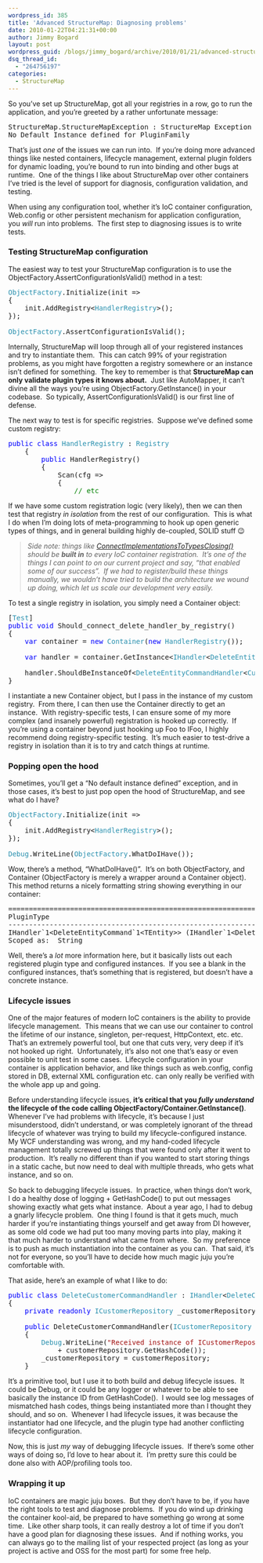 ```yaml
---
wordpress_id: 385
title: 'Advanced StructureMap: Diagnosing problems'
date: 2010-01-22T04:21:31+00:00
author: Jimmy Bogard
layout: post
wordpress_guid: /blogs/jimmy_bogard/archive/2010/01/21/advanced-structuremap-diagnosing-problems.aspx
dsq_thread_id:
  - "264756197"
categories:
  - StructureMap
---
```

So you’ve set up StructureMap, got all your registries in a row, go to run the application, and you’re greeted by a rather unfortunate message:

<pre>StructureMap.StructureMapException : StructureMap Exception Code:  202
No Default Instance defined for PluginFamily</pre>

[](http://11011.net/software/vspaste)

That’s just _one_ of the issues we can run into.&#160; If you’re doing more advanced things like nested containers, lifecycle management, external plugin folders for dynamic loading, you’re bound to run into binding and other bugs at runtime.&#160; One of the things I like about StructureMap over other containers I’ve tried is the level of support for diagnosis, configuration validation, and testing.

When using any configuration tool, whether it’s IoC container configuration, Web.config or other persistent mechanism for application configuration, you _will_ run into problems.&#160; The first step to diagnosing issues is to write tests.

### Testing StructureMap configuration

The easiest way to test your StructureMap configuration is to use the ObjectFactory.AssertConfigurationIsValid() method in a test:

<pre><span style="color: #2b91af">ObjectFactory</span>.Initialize(init =&gt;
{
    init.AddRegistry&lt;<span style="color: #2b91af">HandlerRegistry</span>&gt;();
});

<span style="color: #2b91af">ObjectFactory</span>.AssertConfigurationIsValid();</pre>

[](http://11011.net/software/vspaste)

Internally, StructureMap will loop through all of your registered instances and try to instantiate them.&#160; This can catch 99% of your registration problems, as you might have forgotten a registry somewhere or an instance isn’t defined for something.&#160; The key to remember is that **StructureMap can only validate plugin types it knows about.**&#160; Just like AutoMapper, it can’t divine all the ways you’re using ObjectFactory.GetInstance() in your codebase.&#160; So typically, AssertConfigurationIsValid() is our first line of defense.

The next way to test is for specific registries.&#160; Suppose we’ve defined some custom registry:

<pre><span style="color: blue">public class </span><span style="color: #2b91af">HandlerRegistry </span>: <span style="color: #2b91af">Registry
    </span>{
        <span style="color: blue">public </span>HandlerRegistry()
        {
            Scan(cfg =&gt;
            {
                <span style="color: green">// etc
</span></pre>

[](http://11011.net/software/vspaste)

If we have some custom registration logic (very likely), then we can then test that registry _in isolation_ from the rest of our configuration.&#160; This is what I do when I’m doing lots of meta-programming to hook up open generic types of things, and in general building highly de-coupled, SOLID stuff 😉

> _Side note: things like [ConnectImplementationsToTypesClosing()](http://www.lostechies.com/blogs/jimmy_bogard/archive/2009/12/17/advanced-structuremap-connecting-implementations-to-open-generic-types.aspx) should be **built in** to every IoC container registration.&#160; It’s one of the things I can point to on our current project and say, “that enabled some of our success”.&#160; If we had to register/build these things manually, we wouldn’t have tried to build the architecture we wound up doing, which let us scale our development very easily._

To test a single registry in isolation, you simply need a Container object:

<pre>[<span style="color: #2b91af">Test</span>]
<span style="color: blue">public void </span>Should_connect_delete_handler_by_registry()
{
    <span style="color: blue">var </span>container = <span style="color: blue">new </span><span style="color: #2b91af">Container</span>(<span style="color: blue">new </span><span style="color: #2b91af">HandlerRegistry</span>());

    <span style="color: blue">var </span>handler = container.GetInstance&lt;<span style="color: #2b91af">IHandler</span>&lt;<span style="color: #2b91af">DeleteEntityCommand</span>&lt;<span style="color: #2b91af">Customer</span>&gt;&gt;&gt;();

    handler.ShouldBeInstanceOf&lt;<span style="color: #2b91af">DeleteEntityCommandHandler</span>&lt;<span style="color: #2b91af">Customer</span>&gt;&gt;();
}</pre>

[](http://11011.net/software/vspaste)

I instantiate a new Container object, but I pass in the instance of my custom registry.&#160; From there, I can then use the Container directly to get an instance.&#160; With registry-specific tests, I can ensure some of my more complex (and insanely powerful) registration is hooked up correctly.&#160; If you’re using a container beyond just hooking up Foo to IFoo, I highly recommend doing registry-specific testing.&#160; It’s much easier to test-drive a registry in isolation than it is to try and catch things at runtime.

### Popping open the hood

Sometimes, you’ll get a “No default instance defined” exception, and in those cases, it’s best to just pop open the hood of StructureMap, and see what do I have?

<pre><span style="color: #2b91af">ObjectFactory</span>.Initialize(init =&gt;
{
    init.AddRegistry&lt;<span style="color: #2b91af">HandlerRegistry</span>&gt;();
});

<span style="color: #2b91af">Debug</span>.WriteLine(<span style="color: #2b91af">ObjectFactory</span>.WhatDoIHave());</pre>

[](http://11011.net/software/vspaste)

Wow, there’s a method, “WhatDoIHave()”.&#160; It’s on both ObjectFactory, and Container (ObjectFactory is merely a wrapper around a Container object).&#160; This method returns a nicely formatting string showing everything in our container:

<pre>=======================================================================================
PluginType                                                                             
---------------------------------------------------------------------------------------
IHandler`1&lt;DeleteEntityCommand`1&lt;TEntity&gt;&gt; (IHandler`1&lt;DeleteEntityCommand`1&lt;TEntity&gt;&gt;)
Scoped as:  String</pre>

[](http://11011.net/software/vspaste)

Well, there’s a _lot_ more information here, but it basically lists out each registered plugin type and configured instances.&#160; If you see a blank in the configured instances, that’s something that is registered, but doesn’t have a concrete instance.

### Lifecycle issues

One of the major features of modern IoC containers is the ability to provide lifecycle management.&#160; This means that we can use our container to control the lifetime of our instance, singleton, per-request, HttpContext, etc. etc.&#160; That’s an extremely powerful tool, but one that cuts very, very deep if it’s not hooked up right.&#160; Unfortunately, it’s also not one that’s easy or even possible to unit test in some cases.&#160; Lifecycle configuration in your container is application behavior, and like things such as web.config, config stored in DB, external XML configuration etc. can only really be verified with the whole app up and going.

Before understanding lifecycle issues, **it’s critical that you _fully understand_ the lifecycle of the code calling ObjectFactory/Container.GetInstance()**.&#160; Whenever I’ve had problems with lifecycle, it’s because I just misunderstood, didn’t understand, or was completely ignorant of the thread lifecycle of whatever was trying to build my lifecycle-configured instance.&#160; My WCF understanding was wrong, and my hand-coded lifecycle management totally screwed up things that were found only after it went to production.&#160; It’s really no different than if you wanted to start storing things in a static cache, but now need to deal with multiple threads, who gets what instance, and so on.

So back to debugging lifecycle issues.&#160; In practice, when things don’t work, I do a healthy dose of logging + GetHashCode() to put out messages showing exactly what gets what instance.&#160; About a year ago, I had to debug a gnarly lifecycle problem.&#160; One thing I found is that it gets much, much harder if you’re instantiating things yourself and get away from DI however, as some old code we had put too many moving parts into play, making it that much harder to understand what came from where.&#160; So my preference is to push as much instantiation into the container as you can.&#160; That said, it’s not for everyone, so you’ll have to decide how much magic juju you’re comfortable with.

That aside, here’s an example of what I like to do:

<pre><span style="color: blue">public class </span><span style="color: #2b91af">DeleteCustomerCommandHandler </span>: <span style="color: #2b91af">IHandler</span>&lt;<span style="color: #2b91af">DeleteCustomerCommand</span>&gt;
{
    <span style="color: blue">private readonly </span><span style="color: #2b91af">ICustomerRepository </span>_customerRepository;

    <span style="color: blue">public </span>DeleteCustomerCommandHandler(<span style="color: #2b91af">ICustomerRepository </span>customerRepository)
    {
        <span style="color: #2b91af">Debug</span>.WriteLine(<span style="color: #a31515">"Received instance of ICustomerRepository in DeleteCustomerCommandHandler: " 
            </span>+ customerRepository.GetHashCode());
        _customerRepository = customerRepository;
    }</pre>

[](http://11011.net/software/vspaste)

It’s a primitive tool, but I use it to both build and debug lifecycle issues.&#160; It could be Debug, or it could be any logger or whatever to be able to see basically the instance ID from GetHashCode().&#160; I would see log messages of mismatched hash codes, things being instantiated more than I thought they should, and so on.&#160; Whenever I had lifecycle issues, it was because the instantiator had one lifecycle, and the plugin type had another conflicting lifecycle configuration.

Now, this is just _my_ way of debugging lifecycle issues.&#160; If there’s some other ways of doing so, I’d love to hear about it.&#160; I’m pretty sure this could be done also with AOP/profiling tools too.

### Wrapping it up

IoC containers are magic juju boxes.&#160; But they don’t have to be, if you have the right tools to test and diagnose problems.&#160; If you do wind up drinking the container kool-aid, be prepared to have something go wrong at some time.&#160; Like other sharp tools, it can really destroy a lot of time if you don’t have a good plan for diagnosing these issues.&#160; And if nothing works, you can always go to the mailing list of your respected project (as long as your project is active and OSS for the most part) for some free help.